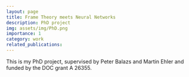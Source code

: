 ```yaml
---
layout: page
title: Frame Theory meets Neural Networks
description: PhD project
img: assets/img/PhD.png
importance: 1
category: work
related_publications: 
---
```


This is my PhD project, supervised by Peter Balazs and Martin Ehler and funded by the DOC grant A 26355.